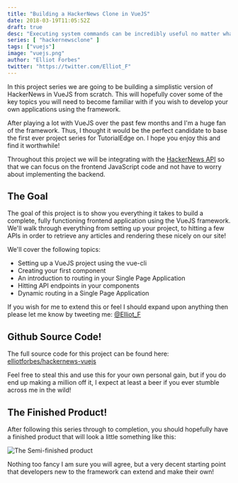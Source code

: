 ```yaml
---
title: "Building a HackerNews Clone in VueJS"
date: 2018-03-19T11:05:52Z
draft: true
desc: "Executing system commands can be incredibly useful no matter what sort of software you are building, "
series: [ "hackernewsclone" ]
tags: ["vuejs"]
image: "vuejs.png"
author: "Elliot Forbes"
twitter: "https://twitter.com/Elliot_F"
---
```


In this project series we are going to be building a simplistic version of HackerNews in VueJS from scratch. This will hopefully cover some of the key topics you will need to become familiar with if you wish to develop your own applications using the framework. 

After playing a lot with VueJS over the past few months and I'm a huge fan of the framework. Thus, I thought it would be the perfect candidate to base the first ever project series for TutorialEdge on. I hope you enjoy this and find it worthwhile!

Throughout this project we will be integrating with the [HackerNews API](https://github.com/HackerNews/API) so that we can focus on the frontend JavaScript code and not have to worry about implementing the backend.

## The Goal

The goal of this project is to show you everything it takes to build a complete, fully functioning frontend application using the VueJS framework. We'll walk through everything from setting up your project, to hitting a few APIs in order to retrieve any articles and rendering these nicely on our site!

We'll cover the following topics:

* Setting up a VueJS project using the vue-cli
* Creating your first component
* An introduction to routing in your Single Page Application
* Hitting API endpoints in your components
* Dynamic routing in a Single Page Application

If you wish for me to extend this or feel I should expand upon anything then please let me know by tweeting me: [@Elliot_F](https://twitter.com/elliot_f)

## Github Source Code!

The full source code for this project can be found here: [elliotforbes/hackernews-vuejs](https://github.com/elliotforbes/hackernews-vuejs)

Feel free to steal this and use this for your own personal gain, but if you do end up making a million off it, I expect at least a beer if you ever stumble across me in the wild!

## The Finished Product!

After following this series through to completion, you should hopefully have a finished product that will look a little something like this:

![The Semi-finished product](https://s3-eu-west-1.amazonaws.com/tutorialedge.net/images/hackernews-clone/screenshot-10.png)

Nothing too fancy I am sure you will agree, but a very decent starting point that developers new to the framework can extend and make their own!